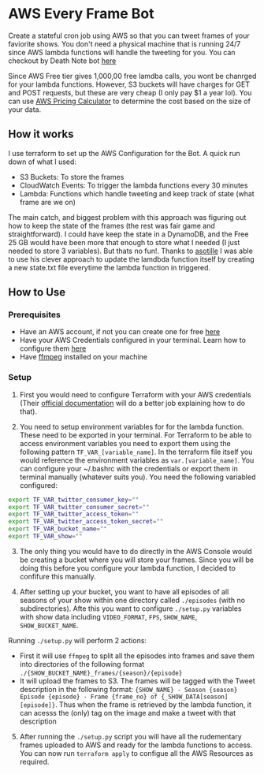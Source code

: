 # AWS Every Frame Bot

Create a stateful cron job using AWS so that you can tweet frames of your faviorite shows. You don't need a physical machine that is running 24/7 since AWS lambda functions will handle the tweeting for you. You can checkout by Death Note bot [here](https://twitter.com/deathnoteframes)

Since AWS Free tier gives 1,000,00 free lamdba calls, you wont be chanrged for your lambda functions. However, S3 buckets will have charges for GET and POST requests, but these are very cheap (I only pay $1 a year lol). You can use [AWS Pricing Calculator](https://calculator.aws/) to determine the cost based on the size of your data.

## How it works

I use terraform to set up the AWS Configuration for the Bot. A quick run down of what I used:
- S3 Buckets: To store the frames
- CloudWatch Events: To trigger the lambda functions every 30 minutes
- Lambda: Functions which handle tweeting and keep track of state (what frame are we on)

The main catch, and biggest problem with this approach was figuring out how to keep the state of the frames (the rest was fair game and straightforward). I could have keep the state in a DynamoDB, and the Free 25 GB would have been more that enough to store what I needed (I just needed to store 3 variables). But thats no fun!. Thanks to [asotille](https://github.com/asottile) I was able to use his clever approach to update the lamdbda function itself by creating a new state.txt file everytime the lambda function in triggered. 



## How to Use

### Prerequisites

- Have an AWS account, if not you can create one for free [here](https://aws.amazon.com/)
- Have your AWS Credentials configured in your terminal. Learn how to configure them [here](https://docs.aws.amazon.com/cli/latest/userguide/cli-configure-files.html)
- Have [ffmpeg](https://ffmpeg.org/) installed on your machine

### Setup

1. First you would need to configure Terraform with your AWS credentials (Their [official documentation](https://developer.hashicorp.com/terraform/tutorials/aws-get-started) will do a better job explaining how to do that).

2. You need to setup environment variables for for the lambda function. These need to be exported in your terminal. For Terraform to be able to access environment variables you need to export them using the following pattern `TF_VAR_[variable_name]`. In the terraform file itself you would reference the environment variables as `var.[variable_name]`. You can configure your ~/.bashrc with the credentials or export them in terminal manually (whatever suits you). You need the following variabled configured:

```bash
export TF_VAR_twitter_consumer_key=""
export TF_VAR_twitter_consumer_secret=""
export TF_VAR_twitter_access_token=""
export TF_VAR_twitter_access_token_secret=""
export TF_VAR_bucket_name=""
export TF_VAR_show=""
```

3. The only thing you would have to do directly in the AWS Console would be creating a bucket where you will store your frames. Since you will be doing this before you configure your lambda function, I decided to confifure this manually.

4. After setting up your bucket, you want to have all episodes of all seasons of your show within one directory called `./episodes` (with no subdirectories). Afte this you want to configure `./setup.py` variables with show data including `VIDEO_FORMAT`, `FPS`, `SHOW_NAME`, `SHOW_BUCKET_NAME`.

Running `./setup.py` will perform 2 actions:
- First it will use `ffmpeg` to split all the episodes into frames and save them into directories of the following format `./{SHOW_BUCKET_NAME}_frames/{season}/{episode}`
- It will upload the frames to S3. The frames will be tagged with the Tweet description in the following format: `{SHOW_NAME} - Season {season} Episode {episode} - Frame {frame_no} of {_SHOW_DATA[season][episode]}`. Thus when the frame is retrieved by the lambda function, it can acesss the (only) tag on the image and make a tweet with that description

5. After running the `./setup.py` script you will have all the rudementary frames uploaded to AWS and ready for the lambda functions to access. You can now run `terraform apply` to configue all the AWS Resources as required.

